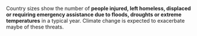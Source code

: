 Country sizes show the number of **people injured, left homeless, displaced or requiring emergency assistance due to floods, droughts or extreme temperatures** in a typical year. Climate change is expected to exacerbate maybe of these threats.